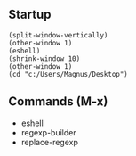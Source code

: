 ## Startup
```elisp
(split-window-vertically)
(other-window 1)
(eshell)
(shrink-window 10)
(other-window 1)
(cd "c:/Users/Magnus/Desktop")
```

## Commands (M-x)
* eshell
* regexp-builder
* replace-regexp
